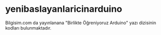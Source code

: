 # yenibaslayanlaricinarduino
Bilgisim.com da yayınlanana "Birlikte Öğreniyoruz Arduino" yazı dizisinin kodları bulunmaktadır.
